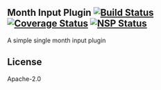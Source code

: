 Month Input Plugin [![Build Status](https://travis-ci.org/punchcard-cms/input-plugin-month.svg?branch=master)](https://travis-ci.org/punchcard-cms/input-plugin-month) [![Coverage Status](https://coveralls.io/repos/github/punchcard-cms/input-plugin-month/badge.svg?branch=master)](https://coveralls.io/github/punchcard-cms/input-plugin-month?branch=master) [![NSP Status](https://nodesecurity.io/orgs/punchcard-cms/projects/94ecdf25-2f37-452f-a642-48446d4cf3c5/badge)](https://nodesecurity.io/orgs/punchcard-cms/projects/94ecdf25-2f37-452f-a642-48446d4cf3c5)
---

A simple single month input plugin

## License

Apache-2.0
